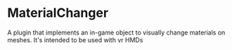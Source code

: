 # MaterialChanger
A plugin that implements an in-game object to visually change materials on meshes. It's intended to be used with vr HMDs
